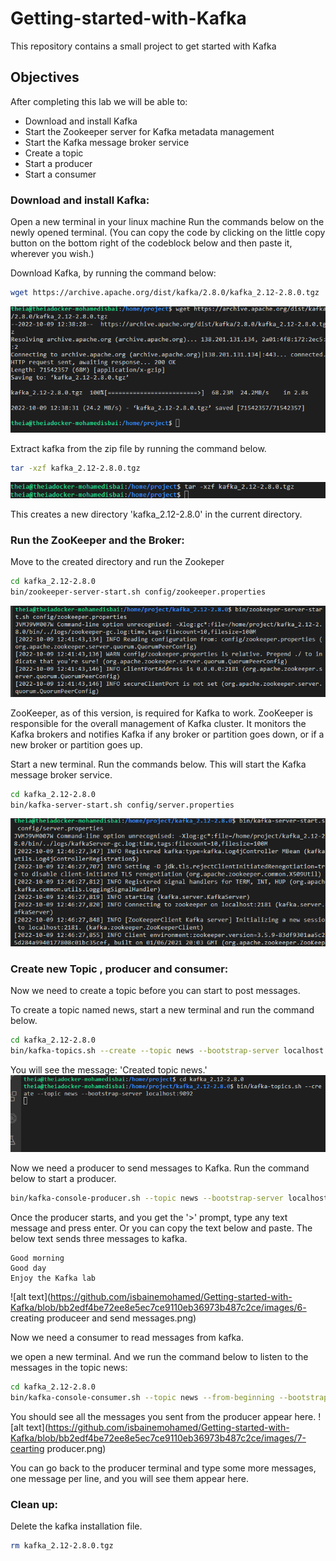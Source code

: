 # Getting-started-with-Kafka
This repository contains a small project to get started with Kafka
## Objectives
After completing this lab we will be able to:

- Download and install Kafka
- Start the Zookeeper server for Kafka metadata management
- Start the Kafka message broker service
- Create a topic
- Start a producer
- Start a consumer

### Download and install Kafka:

Open a new terminal in your linux machine
Run the commands below on the newly opened terminal. (You can copy the code by clicking on the little copy button on the bottom right of the codeblock below and then paste it, wherever you wish.)

Download Kafka, by running the command below:

```bash
wget https://archive.apache.org/dist/kafka/2.8.0/kafka_2.12-2.8.0.tgz
```
![alt text](https://github.com/isbainemohamed/Getting-started-with-Kafka/blob/bb2edf4be72ee8e5ec7ce9110eb36973b487c2ce/images/1-downloading_kafka.png)

Extract kafka from the zip file by running the command below.

```bash
tar -xzf kafka_2.12-2.8.0.tgz
```

![alt text](https://github.com/isbainemohamed/Getting-started-with-Kafka/blob/bb2edf4be72ee8e5ec7ce9110eb36973b487c2ce/images/2-unziping.png)

This creates a new directory 'kafka_2.12-2.8.0' in the current directory.

### Run the ZooKeeper and the Broker:

Move to the created directory and run the Zookeper

```bash
cd kafka_2.12-2.8.0 
bin/zookeeper-server-start.sh config/zookeeper.properties
```
![alt text](https://github.com/isbainemohamed/Getting-started-with-Kafka/blob/bb2edf4be72ee8e5ec7ce9110eb36973b487c2ce/images/3-start-the-zoo-keeper.png)

ZooKeeper, as of this version, is required for Kafka to work. ZooKeeper is responsible for the overall management of Kafka cluster. It monitors the Kafka brokers and notifies Kafka if any broker or partition goes down, or if a new broker or partition goes up.

Start a new terminal.
Run the commands below. This will start the Kafka message broker service.

```bash
cd kafka_2.12-2.8.0
bin/kafka-server-start.sh config/server.properties
```

![alt text](https://github.com/isbainemohamed/Getting-started-with-Kafka/blob/bb2edf4be72ee8e5ec7ce9110eb36973b487c2ce/images/4-starting-broker-server.png)


### Create new Topic , producer and consumer:
Now we need to create a topic before you can start to post messages.

To create a topic named news, start a new terminal and run the command below.

```bash
cd kafka_2.12-2.8.0
bin/kafka-topics.sh --create --topic news --bootstrap-server localhost:9092
```
You will see the message: 'Created topic news.'
![alt text](https://github.com/isbainemohamed/Getting-started-with-Kafka/blob/bb2edf4be72ee8e5ec7ce9110eb36973b487c2ce/images/5-create-topic.png)

Now we need a producer to send messages to Kafka. Run the command below to start a producer.

```bash
bin/kafka-console-producer.sh --topic news --bootstrap-server localhost:9092
```

Once the producer starts, and you get the '>' prompt, type any text message and press enter. Or you can copy the text below and paste. The below text sends three messages to kafka.

```
Good morning
Good day
Enjoy the Kafka lab
```

![alt text](https://github.com/isbainemohamed/Getting-started-with-Kafka/blob/bb2edf4be72ee8e5ec7ce9110eb36973b487c2ce/images/6- creating produceer and send messages.png)

Now we need a consumer to read messages from kafka.

we open a new terminal. And we run the command below to listen to the messages in the topic news:

```bash
cd kafka_2.12-2.8.0
bin/kafka-console-consumer.sh --topic news --from-beginning --bootstrap-server localhost:9092
```

You should see all the messages you sent from the producer appear here.
![alt text](https://github.com/isbainemohamed/Getting-started-with-Kafka/blob/bb2edf4be72ee8e5ec7ce9110eb36973b487c2ce/images/7-cearting producer.png)

You can go back to the producer terminal and type some more messages, one message per line, and you will see them appear here.

### Clean up:

Delete the kafka installation file.
```bash
rm kafka_2.12-2.8.0.tgz
```


##


